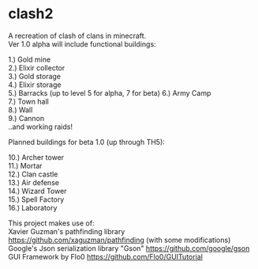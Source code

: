 # clash2
A recreation of clash of clans in minecraft.      
Ver 1.0 alpha will include functional buildings:   
   
1.) Gold mine   
2.) Elixir collector   
3.) Gold storage   
4.) Elixir storage   
5.) Barracks   (up to level 5 for alpha, 7 for beta)
6.) Army Camp   
7.) Town hall   
8.) Wall   
9.) Cannon   
..and working raids!   

Planned buildings for beta 1.0 (up through TH5):   
   
10.) Archer tower   
11.) Mortar   
12.) Clan castle   
13.) Air defense   
14.) Wizard Tower   
15.) Spell Factory   
16.) Laboratory   
      
This project makes use of:   
Xavier Guzman's pathfinding library https://github.com/xaguzman/pathfinding (with some modifications)   
Google's Json serialization library "Gson" https://github.com/google/gson   
GUI Framework by Flo0 https://github.com/Flo0/GUITutorial   
   
